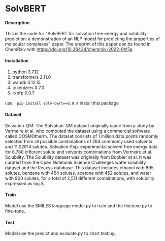 # SolvBERT

#### Description
This is the code for "SolvBERT for solvation free energy and solubility prediction: a demonstration of an NLP model for predicting the properties of molecular complexes" paper. The preprint of this paper can be found in ChemRxiv with https://doi.org/10.26434/chemrxiv-2022-0hl5p

#### Installation

1.  python 3.7.12
2.  transformers 2.11.0
3.  wandb 0.12.15
4.  tokenizers 0.7.0
5.  rxnfp 0.0.7

use　`pip install solv-bert==0.0.4` install this package
#### Dataset

Solvation-QM. The Solvation-QM dataset originally came from a study by Vermeire et al. who computed the dataset using a commercial software called COSMOtherm. The dataset consists of 1 million data points randomly selected from all possible combinations of 284 commonly used solvents and 11,02914 solutes. 
Solvation-Exp. experimental solvent free energy data for 8,780 different solute and solvents combinations from Vermeire et al. 
Solubility. The Solubility dataset was originally from Boobier et al. It was curated from the Open Notebook Science Challenges water solubility dataset and the Reaxys database. This dataset includes ethanol with 695 solutes, benzene with 464 solutes, acetone with 452 solutes, and water with 900 solutes, for a total of 2,511 different combinations, with solubility expressed as log S.

#### Train

Model use the SMILES language model.py to train and the finetune.py to fine-tune.

#### Test

Model use the predict and evaluate.py to shart testing.


